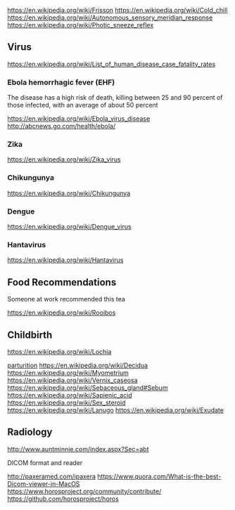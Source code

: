 
<!--
-->

https://en.wikipedia.org/wiki/Frisson
https://en.wikipedia.org/wiki/Cold_chill
https://en.wikipedia.org/wiki/Autonomous_sensory_meridian_response
https://en.wikipedia.org/wiki/Photic_sneeze_reflex

Virus
-----

https://en.wikipedia.org/wiki/List_of_human_disease_case_fatality_rates

### Ebola hemorrhagic fever (EHF)

The disease has a high risk of death, killing between 25 and 90 percent of those infected, with an average of about 50 percent

https://en.wikipedia.org/wiki/Ebola_virus_disease
http://abcnews.go.com/health/ebola/

### Zika

https://en.wikipedia.org/wiki/Zika_virus

### Chikungunya

https://en.wikipedia.org/wiki/Chikungunya

### Dengue

https://en.wikipedia.org/wiki/Dengue_virus

### Hantavirus

https://en.wikipedia.org/wiki/Hantavirus

Food Recommendations
--------------------

Someone at work recommended this tea

https://en.wikipedia.org/wiki/Rooibos

Childbirth
----------

https://en.wikipedia.org/wiki/Lochia

[parturition]( https://en.wikipedia.org/wiki/Birth )
https://en.wikipedia.org/wiki/Decidua
https://en.wikipedia.org/wiki/Myometrium
https://en.wikipedia.org/wiki/Vernix_caseosa
https://en.wikipedia.org/wiki/Sebaceous_gland#Sebum
https://en.wikipedia.org/wiki/Sapienic_acid
https://en.wikipedia.org/wiki/Sex_steroid
https://en.wikipedia.org/wiki/Lanugo
https://en.wikipedia.org/wiki/Exudate

Radiology
---------

http://www.auntminnie.com/index.aspx?Sec=abt

DICOM format and reader

http://paxeramed.com/ipaxera
https://www.quora.com/What-is-the-best-Dicom-viewer-in-MacOS
https://www.horosproject.org/community/contribute/
https://github.com/horosproject/horos

<!-- vim: set autoindent expandtab sw=4 syntax=markdown: -->
